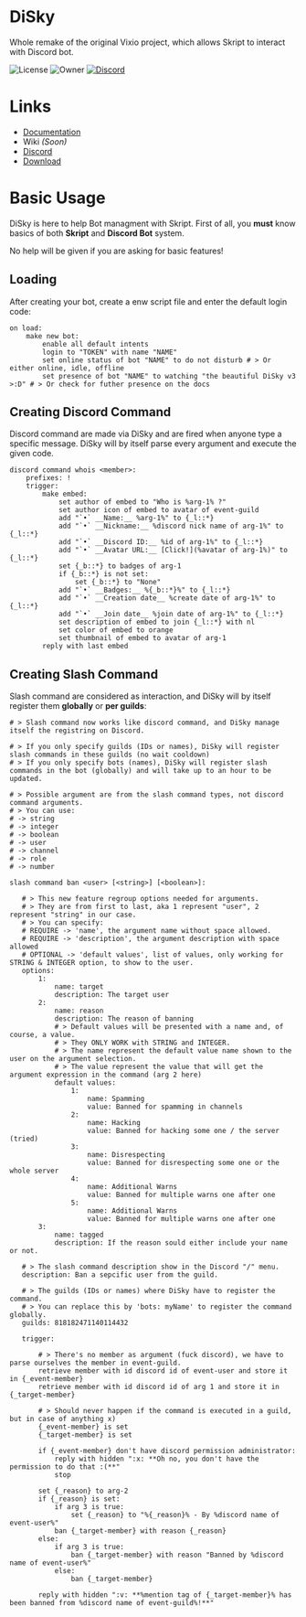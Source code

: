 # DiSky
Whole remake of the original Vixio project, which allows Skript to interact with Discord bot.

![License](https://img.shields.io/github/license/SkyCraft78/DiSky?style=flat-square)
![Owner](https://img.shields.io/badge/Owner-ItsTheSky-orange?style=flat-square)
[![Discord](https://img.shields.io/badge/Discord-whWuXwaVwM-blue?style=flat-square)](https://discord.gg/whWuXwaVwM)

# Links

* [Documentation](https://disky.itsthesky.info/?page=docs)
* Wiki _(Soon)_
* [Discord](https://discord.gg/whWuXwaVwM)
* [Download](https://github.com/SkyCraft78/DiSky3/releases/)

# Basic Usage

DiSky is here to help Bot managment with Skript.
First of all, you **must** know basics of both __Skript__ and __Discord Bot__ system.

No help will be given if you are asking for basic features!

## Loading

After creating your bot, create a enw script file and enter the default login code:

```applescript
on load:
	make new bot:
		enable all default intents
		login to "TOKEN" with name "NAME"
		set online status of bot "NAME" to do not disturb # > Or either online, idle, offline
		set presence of bot "NAME" to watching "the beautiful DiSky v3 >:D" # > Or check for futher presence on the docs
```

## Creating Discord Command

Discord command are made via DiSky and are fired when anyone type a specific message.
DiSky will by itself parse every argument and execute the given code.

```applescript
discord command whois <member>:
	prefixes: !
	trigger:
		make embed:
			set author of embed to "Who is %arg-1% ?"
			set author icon of embed to avatar of event-guild
			add "`•` __Name:__ %arg-1%" to {_l::*}
			add "`•` __Nickname:__ %discord nick name of arg-1%" to {_l::*}
			add "`•` __Discord ID:__ %id of arg-1%" to {_l::*}
			add "`•` __Avatar URL:__ [Click!](%avatar of arg-1%)" to {_l::*}
			set {_b::*} to badges of arg-1
			if {_b::*} is not set:
				set {_b::*} to "None"
			add "`•` __Badges:__ %{_b::*}%" to {_l::*}
			add "`•` __Creation date__ %create date of arg-1%" to {_l::*}
			add "`•` __Join date__ %join date of arg-1%" to {_l::*}
			set description of embed to join {_l::*} with nl
			set color of embed to orange
			set thumbnail of embed to avatar of arg-1
		reply with last embed
```
 
 ## Creating Slash Command
 
 Slash command are considered as interaction, and DiSky will by itself register them **globally** or **per guilds**:
 
 ```applescript
 # > Slash command now works like discord command, and DiSky manage itself the registring on Discord.

# > If you only specify guilds (IDs or names), DiSky will register slash commands in these guilds (no wait cooldown)
# > If you only specify bots (names), DiSky will register slash commands in the bot (globally) and will take up to an hour to be updated.

# > Possible argument are from the slash command types, not discord command arguments.
# > You can use:
# -> string
# -> integer
# -> boolean
# -> user
# -> channel
# -> role
# -> number

slash command ban <user> [<string>] [<boolean>]:

	# > This new feature regroup options needed for arguments.
	# > They are from first to last, aka 1 represent "user", 2 represent "string" in our case.
	# > You can specify:
	# REQUIRE -> 'name', the argument name without space allowed.
	# REQUIRE -> 'description', the argument description with space allowed
	# OPTIONAL -> 'default values', list of values, only working for STRING & INTEGER option, to show to the user.
	options:
		1:
			name: target
			description: The target user
		2:
			name: reason
			description: The reason of banning
			# > Default values will be presented with a name and, of course, a value.
			# > They ONLY WORK with STRING and INTEGER.
			# > The name represent the default value name shown to the user on the argument selection.
			# > The value represent the value that will get the argument expression in the command (arg 2 here)
			default values:
				1:
					name: Spamming
					value: Banned for spamming in channels
				2:
					name: Hacking
					value: Banned for hacking some one / the server (tried)
				3:
					name: Disrespecting
					value: Banned for disrespecting some one or the whole server
				4:
					name: Additional Warns
					value: Banned for multiple warns one after one
				5:
					name: Additional Warns
					value: Banned for multiple warns one after one
		3:
			name: tagged
			description: If the reason sould either include your name or not.
	
	# > The slash command description show in the Discord "/" menu.
	description: Ban a sepcific user from the guild.
	
	# > The guilds (IDs or names) where DiSky have to register the command.
	# > You can replace this by 'bots: myName' to register the command globally.
	guilds: 818182471140114432
	
	trigger:
		
		# > There's no member as argument (fuck discord), we have to parse ourselves the member in event-guild.
		retrieve member with id discord id of event-user and store it in {_event-member}
		retrieve member with id discord id of arg 1 and store it in {_target-member}
		
		# > Should never happen if the command is executed in a guild, but in case of anything x)
		{_event-member} is set
		{_target-member} is set

		if {_event-member} don't have discord permission administrator:
			reply with hidden ":x: **Oh no, you don't have the permission to do that :(**"
			stop
		
		set {_reason} to arg-2
		if {_reason} is set:
			if arg 3 is true:
				set {_reason} to "%{_reason}% - By %discord name of event-user%"
			ban {_target-member} with reason {_reason}
		else:
			if arg 3 is true:
				ban {_target-member} with reason "Banned by %discord name of event-user%"
			else:
				ban {_target-member}

		reply with hidden ":v: **%mention tag of {_target-member}% has been banned from %discord name of event-guild%!**"
 ```
